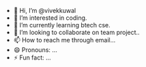 - 👋 Hi, I’m @vivekkuwal
- 👀 I’m interested in coding.
- 🌱 I’m currently learning btech cse.
- 💞️ I’m looking to collaborate on team project..
- 📫 How to reach me through email...
- 😄 Pronouns: ...
- ⚡ Fun fact: ...

<!---
vivekkuwal/vivekkuwal is a ✨ special ✨ repository because its `README.md` (this file) appears on your GitHub profile.
You can click the Preview link to take a look at your changes.
--->
